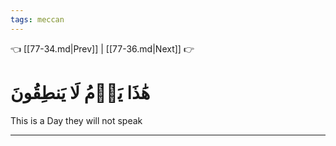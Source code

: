 ```yaml
---
tags: meccan
---
```


👈 [[77-34.md|Prev]] | [[77-36.md|Next]] 👉

# هَٰذَا يَوۡمُ لَا يَنطِقُونَ

This is a Day they will not speak

---

